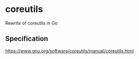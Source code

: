 # coreutils
Rewrite of coreutils in Go

## Specification
https://www.gnu.org/software/coreutils/manual/coreutils.html
